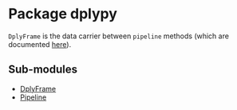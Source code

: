 Package dplypy
=============
`DplyFrame` is the data carrier between `pipeline` methods (which are documented [here](pipeline.md)).

Sub-modules
-----------
* [DplyFrame](dplyframe.md)
* [Pipeline](pipeline.md)
